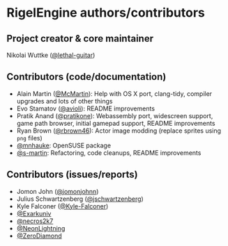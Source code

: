 # RigelEngine authors/contributors

## Project creator & core maintainer

Nikolai Wuttke ([@lethal-guitar](https://github.com/lethal-guitar))

## Contributors (code/documentation)

* Alain Martin ([@McMartin](https://github.com/McMartin)): Help with OS X port, clang-tidy, compiler upgrades and lots of other things
* Evo Stamatov ([@avioli](https://github.com/avioli)): README improvements
* Pratik Anand ([@pratikone](https://github.com/pratikone)): Webassembly port, widescreen support, game path browser, initial gamepad support, README improvements
* Ryan Brown ([@rbrown46](https://github.com/rbrown46)): Actor image modding (replace sprites using `png` files)
* [@mnhauke](https://github.com/mnhauke): OpenSUSE package
* [@s-martin](https://github.com/s-martin): Refactoring, code cleanups, README improvements

## Contributors (issues/reports)

* Jomon John ([@jomonjohnn](https://github.com/jomonjohnn))
* Julius Schwartzenberg ([@jschwartzenberg](https://github.com/jschwartzenberg))
* Kyle Falconer ([@Kyle-Falconer](https://github.com/Kyle-Falconer))
* [@Exarkuniv](https://github.com/Exarkuniv)
* [@necros2k7](https://github.com/necros2k7)
* [@NeonLightning](https://github.com/NeonLightning)
* [@ZeroDiamond](https://github.com/ZeroDiamond)
